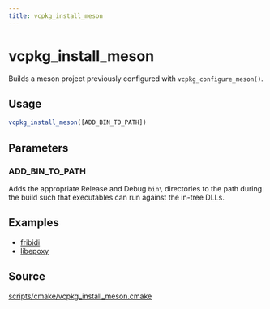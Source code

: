 ```yaml
---
title: vcpkg_install_meson
---
```


# vcpkg_install_meson

Builds a meson project previously configured with `vcpkg_configure_meson()`.

## Usage
```cmake
vcpkg_install_meson([ADD_BIN_TO_PATH])
```

## Parameters
### ADD_BIN_TO_PATH
Adds the appropriate Release and Debug `bin\` directories to the path during the build such that executables can run against the in-tree DLLs.

## Examples

* [fribidi](https://github.com/Microsoft/vcpkg/blob/master/ports/fribidi/portfile.cmake)
* [libepoxy](https://github.com/Microsoft/vcpkg/blob/master/ports/libepoxy/portfile.cmake)

## Source
[scripts/cmake/vcpkg\_install\_meson.cmake](https://github.com/Microsoft/vcpkg/blob/master/scripts/cmake/vcpkg_install_meson.cmake)

